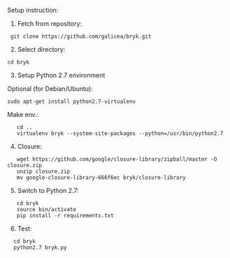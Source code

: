 
Setup instruction:

1) Fetch from repository:
```
 git clone https://github.com/galicea/bryk.git
```

2) Select directory:
```
cd bryk
```

3) Setup Python 2.7 environment 

Optional (for Debian/Ubuntu):
```
sudo apt-get install python2.7-virtualenv
```
Make env.:
```
   cd ..
   virtualenv bryk --system-site-packages --python=/usr/bin/python2.7
```

4) Closure:

```
   wget https://github.com/google/closure-library/zipball/master -O closure.zip
   unzip closure.zip
   mv google-closure-library-666f6ec bryk/closure-library
```

5) Switch to Python 2.7:
```
   cd bryk
   source bin/activate
   pip install -r requirements.txt
```

6) Test:
```
  cd bryk
  python2.7 bryk.py
```